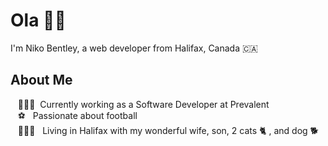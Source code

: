 # Ola 👋🏻

I'm Niko Bentley, a web developer from Halifax, Canada 🇨🇦

## About Me

&nbsp;&nbsp;&nbsp;👨🏻‍💻 &nbsp;Currently working as a Software Developer at Prevalent \
&nbsp;&nbsp;&nbsp;⚽ &nbsp; Passionate about football \
&nbsp;&nbsp;&nbsp;👨‍👩‍👦 &nbsp; Living in Halifax with my wonderful wife, son, 2 cats 🐈 , and dog 🐕
